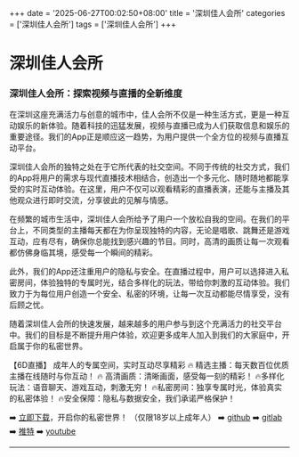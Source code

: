+++
date = '2025-06-27T00:02:50+08:00'
title = '深圳佳人会所'
categories = ['深圳佳人会所']
tags = ['深圳佳人会所']
+++

# 深圳佳人会所

### 深圳佳人会所：探索视频与直播的全新维度

在深圳这座充满活力与创意的城市中，佳人会所不仅是一种生活方式，更是一种互动娱乐的新体验。随着科技的迅猛发展，视频与直播已成为人们获取信息和娱乐的重要途径。我们的App正是顺应这一趋势，为用户提供一个全方位的视频与直播互动平台。

深圳佳人会所的独特之处在于它所代表的社交空间。不同于传统的社交方式，我们的App将用户的需求与现代直播技术相结合，创造出一个多元化、随时随地都能享受的实时互动体验。在这里，用户不仅可以观看精彩的直播表演，还能与主播及其他观众进行即时交流，分享彼此的见解与情感。

在频繁的城市生活中，深圳佳人会所给予了用户一个放松自我的空间。在我们的平台上，不同类型的主播每天都在为你呈现独特的内容，无论是唱歌、跳舞还是游戏互动，应有尽有，确保你总能找到感兴趣的节目。同时，高清的画质让每一次观看都仿佛身临其境，感受每一个瞬间的精彩。

此外，我们的App还注重用户的隐私与安全。在直播过程中，用户可以选择进入私密房间，体验独特的专属时光，结合多样化的玩法，带给你刺激的互动体验。我们致力于为每位用户创造一个安全、私密的环境，让每一次互动都能尽情享受，没有后顾之忧。

随着深圳佳人会所的快速发展，越来越多的用户参与到这个充满活力的社交平台中。我们的目标是不断提升用户体验，欢迎更多成年人加入到我们的大家庭中，开启属于你的私密世界。

【6D直播】
成年人的专属空间，实时互动尽享精彩
🔥 精选主播：每天数百位优质主播在线随时与你互动！
🔥 高清画质：清晰画面，感受每一刻的精彩！
🔥多样化玩法：语音聊天、游戏互动，刺激无穷！
🔥私密房间：独享专属时光，体验真实的私密体验！
🔥安全保障：隐私与数据安全，我们承诺严格保护！

➡️ [立即下载](https://down123.s3.ap-east-1.amazonaws.com/down/down.html?channelCode=blog)，开启你的私密世界！
（仅限18岁以上成年人）
➡️ [github](https://aldult-live.github.io/)
➡️ [gitlab](https://seo-09598d.gitlab.io/)
➡️ [推特](https://x.com/wegame33)
➡️ [youtube](https://www.youtube.com/@6Dlive)

---
